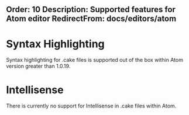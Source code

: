 Order: 10
Description: Supported features for Atom editor
RedirectFrom: docs/editors/atom
---

# Syntax Highlighting

Syntax highlighting for .cake files is supported out of the box within Atom version greater than 1.0.19.

# Intellisense

There is currently no support for Intellisense in .cake files within Atom.